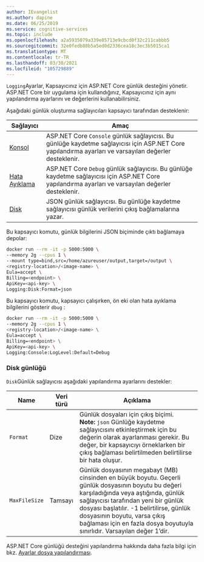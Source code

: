 ```yaml
---
author: IEvangelist
ms.author: dapine
ms.date: 06/25/2019
ms.service: cognitive-services
ms.topic: include
ms.openlocfilehash: a2a5935079a339e85713e9cbcd0f32c211cabbb5
ms.sourcegitcommit: 32e0fedb80b5a5ed0d2336cea18c3ec3b5015ca1
ms.translationtype: MT
ms.contentlocale: tr-TR
ms.lasthandoff: 03/30/2021
ms.locfileid: "105729889"
---
```

`Logging`Ayarlar, Kapsayıcınız için ASP.NET Core günlük desteğini yönetir. ASP.NET Core bir uygulama için kullandığınız, Kapsayıcınız için aynı yapılandırma ayarlarını ve değerlerini kullanabilirsiniz. 

Aşağıdaki günlük oluşturma sağlayıcıları kapsayıcı tarafından desteklenir:

|Sağlayıcı|Amaç|
|--|--|
|[Konsol](/aspnet/core/fundamentals/logging/#console-provider)|ASP.NET Core `Console` günlük sağlayıcısı. Bu günlüğe kaydetme sağlayıcısı için ASP.NET Core yapılandırma ayarları ve varsayılan değerler desteklenir.|
|[Hata Ayıklama](/aspnet/core/fundamentals/logging/#debug-provider)|ASP.NET Core `Debug` günlük sağlayıcısı. Bu günlüğe kaydetme sağlayıcısı için ASP.NET Core yapılandırma ayarları ve varsayılan değerler desteklenir.|
|[Disk](#disk-logging)|JSON günlük sağlayıcısı. Bu günlüğe kaydetme sağlayıcısı günlük verilerini çıkış bağlamalarına yazar.|

Bu kapsayıcı komutu, günlük bilgilerini JSON biçiminde çıktı bağlamaya depolar:

```bash
docker run --rm -it -p 5000:5000 \
--memory 2g --cpus 1 \
--mount type=bind,src=/home/azureuser/output,target=/output \
<registry-location>/<image-name> \
Eula=accept \
Billing=<endpoint> \
ApiKey=<api-key> \
Logging:Disk:Format=json
```

Bu kapsayıcı komutu, kapsayıcı çalışırken, ön eki olan hata ayıklama bilgilerini gösterir `dbug` :

```bash
docker run --rm -it -p 5000:5000 \
--memory 2g --cpus 1 \
<registry-location>/<image-name> \
Eula=accept \
Billing=<endpoint> \
ApiKey=<api-key> \
Logging:Console:LogLevel:Default=Debug
```

### <a name="disk-logging"></a>Disk günlüğü

`Disk`Günlük sağlayıcısı aşağıdaki yapılandırma ayarlarını destekler:

| Name | Veri türü | Açıklama |
|------|-----------|-------------|
| `Format` | Dize | Günlük dosyaları için çıkış biçimi.<br/> **Note:** `json` Günlüğe kaydetme sağlayıcısını etkinleştirmek için bu değerin olarak ayarlanması gerekir. Bu değer, bir kapsayıcıyı örneklarken bir çıkış bağlaması belirtilmeden belirtilirse bir hata oluşur. |
| `MaxFileSize` | Tamsayı | Günlük dosyasının megabayt (MB) cinsinden en büyük boyutu. Geçerli günlük dosyasının boyutu bu değeri karşıladığında veya aştığında, günlük sağlayıcısı tarafından yeni bir günlük dosyası başlatılır. -1 belirtilirse, günlük dosyasının boyutu, varsa çıkış bağlaması için en fazla dosya boyutuyla sınırlıdır. Varsayılan değer 1’dir. |

ASP.NET Core günlüğü desteğini yapılandırma hakkında daha fazla bilgi için bkz. [Ayarlar dosya yapılandırması](/aspnet/core/fundamentals/logging/).